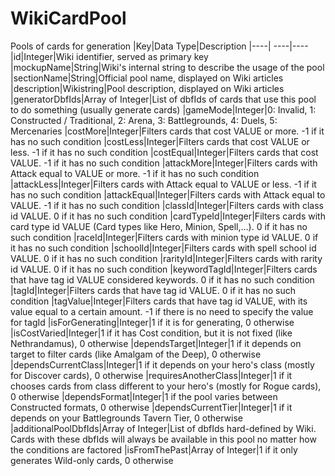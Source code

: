 # WikiCardPool
Pools of cards for generation
|Key|Data Type|Description
|----| ----|----
|id|Integer|Wiki identifier, served as primary key
|mockupName|String|Wiki's internal string to describe the usage of the pool
|sectionName|String|Official pool name, displayed on Wiki articles
|description|Wikistring|Pool description, displayed on Wiki articles
|generatorDbfIds|Array of Integer|List of dbfIds of cards that use this pool to do something (usually generate cards)
|gameMode|Integer|0: Invalid, 1: Constructed / Traditional, 2: Arena, 3: Battlegrounds, 4: Duels, 5: Mercenaries
|costMore|Integer|Filters cards that cost VALUE or more. -1 if it has no such condition
|costLess|Integer|Filters cards that cost VALUE or less. -1 if it has no such condition
|costEqual|Integer|Filters cards that cost VALUE. -1 if it has no such condition
|attackMore|Integer|Filters cards with Attack equal to VALUE or more. -1 if it has no such condition
|attackLess|Integer|Filters cards with Attack equal to VALUE or less. -1 if it has no such condition
|attackEqual|Integer|Filters cards with Attack equal to VALUE. -1 if it has no such condition
|classId|Integer|Filters cards with class id VALUE. 0 if it has no such condition
|cardTypeId|Integer|Filters cards with card type id VALUE (Card types like Hero, Minion, Spell,...). 0 if it has no such condition
|raceId|Integer|Filters cards with minion type id VALUE. 0 if it has no such condition
|schoolId|Integer|Filters cards with spell school id VALUE. 0 if it has no such condition
|rarityId|Integer|Filters cards with rarity id VALUE. 0 if it has no such condition
|keywordTagId|Integer|Filters cards that have tag id VALUE considered keywords. 0 if it has no such condition
|tagId|Integer|Filters cards that have tag id VALUE. 0 if it has no such condition
|tagValue|Integer|Filters cards that have tag id VALUE, with its value equal to a certain amount. -1 if there is no need to specify the value for tagId
|isForGenerating|Integer|1 if it is for generating, 0 otherwise
|isCostVaried|Integer|1 if it has Cost condition, but it is not fixed (like Nethrandamus), 0 otherwise
|dependsTarget|Integer|1 if it depends on target to filter cards (like Amalgam of the Deep), 0 otherwise
|dependsCurrentClass|Integer|1 if it depends on your hero's class (mostly for Discover cards), 0 otherwise
|requiresAnotherClass|Integer|1 if it chooses cards from class different to your hero's (mostly for Rogue cards), 0 otherwise
|dependsFormat|Integer|1 if the pool varies between Constructed formats, 0 otherwise
|dependsCurrentTier|Integer|1 if it depends on your Battlegrounds Tavern Tier, 0 otherwise
|additionalPoolDbfIds|Array of Integer|List of dbfIds hard-defined by Wiki. Cards with these dbfIds will always be available in this pool no matter how the conditions are factored
|isFromThePast|Array of Integer|1 if it only generates Wild-only cards, 0 otherwise
